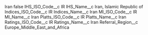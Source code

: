 <?xml version="1.0" encoding="UTF-8"?>
<CustomMetadata xmlns="http://soap.sforce.com/2006/04/metadata" xmlns:xsi="http://www.w3.org/2001/XMLSchema-instance" xmlns:xsd="http://www.w3.org/2001/XMLSchema">
    <label>Iran</label>
    <protected>false</protected>
    <values>
        <field>IHS_ISO_Code__c</field>
        <value xsi:type="xsd:string">IR</value>
    </values>
    <values>
        <field>IHS_Name__c</field>
        <value xsi:type="xsd:string">Iran, Islamic Republic of</value>
    </values>
    <values>
        <field>Indices_ISO_Code__c</field>
        <value xsi:type="xsd:string">IR</value>
    </values>
    <values>
        <field>Indices_Name__c</field>
        <value xsi:type="xsd:string">Iran</value>
    </values>
    <values>
        <field>MI_ISO_Code__c</field>
        <value xsi:type="xsd:string">IR</value>
    </values>
    <values>
        <field>MI_Name__c</field>
        <value xsi:type="xsd:string">Iran</value>
    </values>
    <values>
        <field>Platts_ISO_Code__c</field>
        <value xsi:type="xsd:string">IR</value>
    </values>
    <values>
        <field>Platts_Name__c</field>
        <value xsi:type="xsd:string">Iran</value>
    </values>
    <values>
        <field>Ratings_ISO_Code__c</field>
        <value xsi:type="xsd:string">IR</value>
    </values>
    <values>
        <field>Ratings_Name__c</field>
        <value xsi:type="xsd:string">Iran</value>
    </values>
    <values>
        <field>Referral_Region__c</field>
        <value xsi:type="xsd:string">Europe_Middle_East_and_Africa</value>
    </values>
</CustomMetadata>
